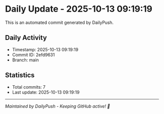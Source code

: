 # Daily Update - 2025-10-13 09:19:19

This is an automated commit generated by DailyPush.

## Daily Activity
- Timestamp: 2025-10-13 09:19:19
- Commit ID: 2efd9631
- Branch: main

## Statistics
- Total commits: 7
- Last update: 2025-10-13 09:19:19

---
*Maintained by DailyPush - Keeping GitHub active! 🚀*
